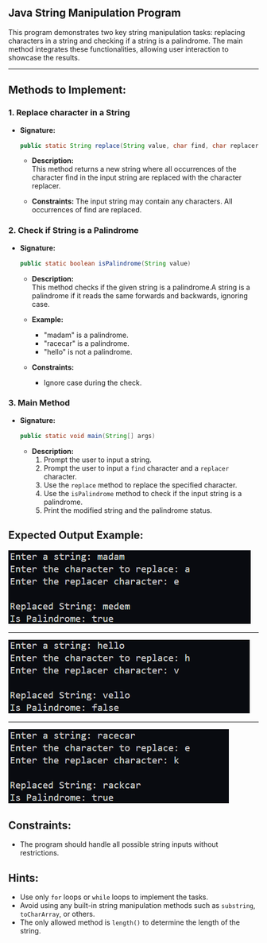 ## Java String Manipulation Program

This program demonstrates two key string manipulation tasks: replacing characters in a string and checking if a string is a palindrome. The main method integrates these functionalities, allowing user interaction to showcase the results.

---

## Methods to Implement:

### 1. **Replace character in a String**
- **Signature:**  
  ```java
  public static String replace(String value, char find, char replacer)
  ```

  - **Description:**  
    This method returns a new string where all occurrences of the character find in the input string are replaced with the character replacer.

  - **Constraints:**
    The input string may contain any characters.
    All occurrences of find are replaced.

### 2. **Check if String is a Palindrome**  
  - **Signature:**  
    ```java
    public static boolean isPalindrome(String value)
    ```
    - **Description:**  
      This method checks if the given string is a palindrome.A string is a palindrome if it reads the same forwards and backwards, ignoring case.

    - **Example:** 
        - "madam" is a palindrome.
        - "racecar" is a palindrome.
        - "hello" is not a palindrome.
         
    - **Constraints:**
        - Ignore case during the check.

### 3. **Main Method**  
  - **Signature:**  
    ```java
    public static void main(String[] args)
    ```
    - **Description:**  
      1. Prompt the user to input a string.
      2. Prompt the user to input a `find` character and a `replacer` character.
      3. Use the `replace` method to replace the specified character.
      4. Use the `isPalindrome` method to check if the input string is a palindrome.
      5. Print the modified string and the palindrome status.

## Expected Output Example:

![](./assets/1.png)

---

![](./assets/2.png)

---

![](./assets/3.png)


## Constraints:
- The program should handle all possible string inputs without restrictions.
 
## Hints:
- Use only `for` loops or `while` loops to implement the tasks.
- Avoid using any built-in string manipulation methods such as `substring`, `toCharArray`, or others.
- The only allowed method is `length()` to determine the length of the string.
